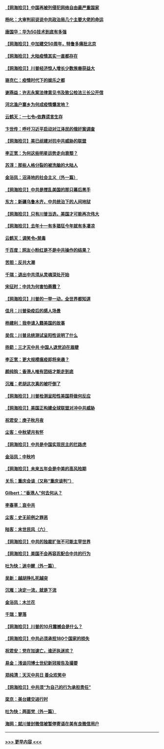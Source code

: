 #### [【网海拾贝】中国再被列侵犯网络自由最严重国家](../pages/nsc993/n12479643.md?t=10161651) 
#### [杨叱：大审判前说说中共政治局几个主要大佬的命运](../pages/nsc993/n12477527.md?t=10161651) 
#### [唐国华：华为5G技术到底有多强](../pages/nsc993/n12477483.md?t=10161651) 
#### [【网海拾贝】中加建交50周年，特鲁多痛批北京](../pages/nsc993/n12476892.md?t=10161651) 
#### [【网海拾贝】大陆疫情其实一直都存在](../pages/nsc993/n12473948.md?t=10161651) 
#### [【网海拾贝】川普经济惊人增长少数族裔获益大](../pages/nsc993/n12471565.md?t=10161651) 
#### [骆克仁：疫情时代下的娱乐之都](../pages/nsc993/n12471312.md?t=10161651) 
#### [谢燕益：许志永案法律意见书及致公检法三长公开信](../pages/nsc993/n12470870.md?t=10161651) 
#### [河北渔户寨乡为何成疫情爆发地？](../pages/nsc993/n12464936.md?t=10161651) 
#### [云鹤天：一七令▪依靠谎言生存](../pages/nsc993/n12470034.md?t=10161651) 
#### [卞世传：呼吁习近平启动对江泽民的俄奸案调查](../pages/nsc993/n12469722.md?t=10161651) 
#### [【网海拾贝】美已组建对抗中共威胁的联盟](../pages/nsc993/n12469018.md?t=10161651) 
#### [李正宽：为何这些明星运势走向衰颓？](../pages/nsc993/n12468730.md?t=10161651) 
#### [苏淳：那些人格分裂的被洗脑的大陆人](../pages/nsc993/n12467858.md?t=10161651) 
#### [金浴凤：沼泽地的社会主义（外一篇）](../pages/nsc993/n12467792.md?t=10161651) 
#### [【网海拾贝】中共是搅乱美国的那只幕后黑手](../pages/nsc993/n12467700.md?t=10161651) 
#### [东方：新疆乌鲁木齐，中共统治下的人间地狱](../pages/nsc993/n12466075.md?t=10161651) 
#### [【网海拾贝】只有川普当选，美国才可能再次伟大](../pages/nsc993/n12466013.md?t=10161651) 
#### [【网海拾贝】去年十一有多猖狂今年就有多凄凉](../pages/nsc993/n12463649.md?t=10161651) 
#### [云鹤天：调笑令▪禁毒](../pages/nsc993/n12462975.md?t=10161651) 
#### [千百度：网友小粉红是不是中共操作的结果？](../pages/nsc993/n12461025.md?t=10161651) 
#### [苦胆：反共大潮](../pages/nsc993/n12459469.md?t=10161651) 
#### [千瑞：退出中共须从灵魂深处开始](../pages/nsc993/n12459437.md?t=10161651) 
#### [宋征时：中共为何害怕蔡霞？](../pages/nsc993/n12459097.md?t=10161651) 
#### [【网海拾贝】川普的一举一动，全世界都知道](../pages/nsc993/n12458825.md?t=10161651) 
#### [佳月：川普染疫后的感人场景](../pages/nsc993/n12456994.md?t=10161651) 
#### [杨建利：我申请入籍美国的故事](../pages/nsc993/n12455635.md?t=10161651) 
#### [吴侃：川普总统测试呈阳性说明了什么](../pages/nsc993/n12451869.md?t=10161651) 
#### [扬箭：三才灭中共 中国人退党迫在眉睫](../pages/nsc993/n12451842.md?t=10161651) 
#### [李正宽：更大规模瘟疫即将来袭？](../pages/nsc993/n12451455.md?t=10161651) 
#### [颜纯钩：香港人唯有团结才能走到底](../pages/nsc993/n12450870.md?t=10161651) 
#### [沉雁：老胡这次真的被吓倒了](../pages/nsc993/n12449796.md?t=10161651) 
#### [【网海拾贝】川普检测呈阳性美国将做何反应](../pages/nsc993/n12449042.md?t=10161651) 
#### [【网海拾贝】美国正构建全球联盟对冲中共威胁](../pages/nsc993/n12446580.md?t=10161651) 
#### [祝君安：庚子秋月夜](../pages/nsc993/n12445870.md?t=10161651) 
#### [尘客：中秋望月有怀](../pages/nsc993/n12444632.md?t=10161651) 
#### [【网海拾贝】中共是中国实现民主的拦路虎](../pages/nsc993/n12443573.md?t=10161651) 
#### [金浴凤：中秋吟](../pages/nsc993/n12441773.md?t=10161651) 
#### [【网海拾贝】未来五年会是中美的高风险期](../pages/nsc993/n12440760.md?t=10161651) 
#### [关乐：重庆会谈（又称“重庆谈判”）](../pages/nsc993/n12437525.md?t=10161651) 
#### [Gilbert：“香港人”何去何从？](../pages/nsc993/n12435894.md?t=10161651) 
#### [李春草：哀中共](../pages/nsc993/n12435874.md?t=10161651) 
#### [尘客：史无前例之罪恶](../pages/nsc993/n12435762.md?t=10161651) 
#### [陆客：末世民风（六）](../pages/nsc993/n12435354.md?t=10161651) 
#### [【网海拾贝】中共的独裁扩张不可能主宰世界](../pages/nsc993/n12435151.md?t=10161651) 
#### [【网海拾贝】美国不会再容忍配合中共的行为](../pages/nsc993/n12433808.md?t=10161651) 
#### [吐为快：迷中醒（外一篇）](../pages/nsc993/n12433585.md?t=10161651) 
#### [吴新：越胡挣扎死越突](../pages/nsc993/n12433562.md?t=10161651) 
#### [沉雁：决定一流，就是下流](../pages/nsc993/n12432128.md?t=10161651) 
#### [金浴凤：木兰花](../pages/nsc993/n12432124.md?t=10161651) 
#### [千瑞：寥落](../pages/nsc993/n12432071.md?t=10161651) 
#### [【网海拾贝】川普的10月震撼会是什么？](../pages/nsc993/n12431624.md?t=10161651) 
#### [【网海拾贝】中共必须承担180个国家的损失](../pages/nsc993/n12428893.md?t=10161651) 
#### [祝君安：党在加速亡，谁还执迷欢？](../pages/nsc993/n12428652.md?t=10161651) 
#### [易金：浅谈闫博士世纪新冠报告及撮要](../pages/nsc993/n12426822.md?t=10161651) 
#### [郑纯清：天灭中共日 善众欢笑中](../pages/nsc993/n12426784.md?t=10161651) 
#### [【网海拾贝】中共须“为自己的行为承担责任”](../pages/nsc993/n12426067.md?t=10161651) 
#### [梁京：美台建交进行时](../pages/nsc993/n12424066.md?t=10161651) 
#### [吐为快：两面党（外一篇）](../pages/nsc993/n12424043.md?t=10161651) 
#### [海网：就川普封微信被暂停寄语在美有良微信用户](../pages/nsc993/n12424021.md?t=10161651) 

----
#### [ >>> 更早内容 <<< ](../indexes/nsc993-earlier.md)
